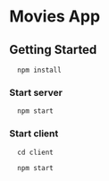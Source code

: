 # Movies App

## Getting Started

```
  npm install
```

### Start server

```
  npm start
```

### Start client

```
  cd client

  npm start
```
